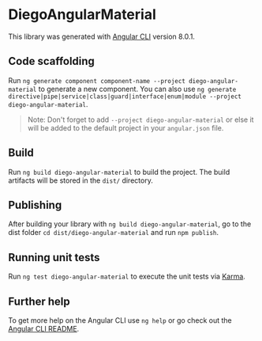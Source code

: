 # DiegoAngularMaterial

This library was generated with [Angular CLI](https://github.com/angular/angular-cli) version 8.0.1.

## Code scaffolding

Run `ng generate component component-name --project diego-angular-material` to generate a new component. You can also use `ng generate directive|pipe|service|class|guard|interface|enum|module --project diego-angular-material`.
> Note: Don't forget to add `--project diego-angular-material` or else it will be added to the default project in your `angular.json` file. 

## Build

Run `ng build diego-angular-material` to build the project. The build artifacts will be stored in the `dist/` directory.

## Publishing

After building your library with `ng build diego-angular-material`, go to the dist folder `cd dist/diego-angular-material` and run `npm publish`.

## Running unit tests

Run `ng test diego-angular-material` to execute the unit tests via [Karma](https://karma-runner.github.io).

## Further help

To get more help on the Angular CLI use `ng help` or go check out the [Angular CLI README](https://github.com/angular/angular-cli/blob/master/README.md).
